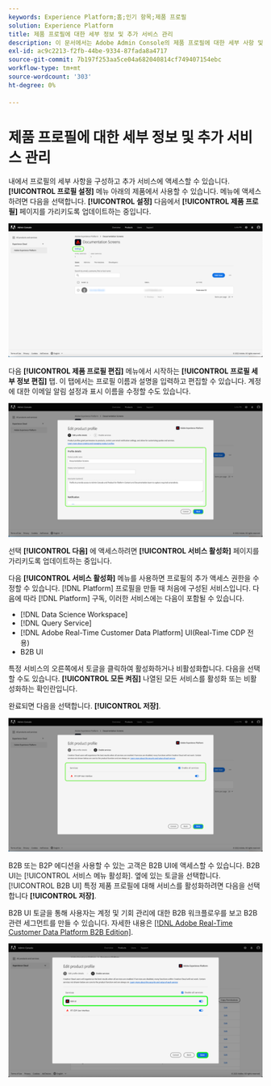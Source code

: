 ```yaml
---
keywords: Experience Platform;홈;인기 항목;제품 프로필
solution: Experience Platform
title: 제품 프로필에 대한 세부 정보 및 추가 서비스 관리
description: 이 문서에서는 Adobe Admin Console의 제품 프로필에 대한 세부 사항 및 추가 서비스를 관리하는 데 필요한 단계를 다룹니다. 프로필 설정 메뉴에서 프로필의 세부 사항을 구성하고 추가 서비스에 액세스할 수 있습니다.
exl-id: ac9c2213-f2fb-44be-9334-87fada8a4717
source-git-commit: 7b197f253aa5ce04a682040814cf749407154ebc
workflow-type: tm+mt
source-wordcount: '303'
ht-degree: 0%

---
```


# 제품 프로필에 대한 세부 정보 및 추가 서비스 관리

내에서 프로필의 세부 사항을 구성하고 추가 서비스에 액세스할 수 있습니다. **[!UICONTROL 프로필 설정]** 메뉴 아래의 제품에서 사용할 수 있습니다. 메뉴에 액세스하려면 다음을 선택합니다. **[!UICONTROL 설정]** 다음에서 **[!UICONTROL 제품 프로필]** 페이지를 가리키도록 업데이트하는 중입니다.

![설정](../images/settings.png)

다음 **[!UICONTROL 제품 프로필 편집]** 메뉴에서 시작하는 **[!UICONTROL 프로필 세부 정보 편집]** 탭. 이 탭에서는 프로필 이름과 설명을 입력하고 편집할 수 있습니다. 계정에 대한 이메일 알림 설정과 표시 이름을 수정할 수도 있습니다.

![제품 프로필 편집](../images/edit-product-profile.png)

선택 **[!UICONTROL 다음]** 에 액세스하려면 **[!UICONTROL 서비스 활성화]** 페이지를 가리키도록 업데이트하는 중입니다.

다음 **[!UICONTROL 서비스 활성화]** 메뉴를 사용하면 프로필의 추가 액세스 권한을 수정할 수 있습니다. [!DNL Platform] 프로필을 만들 때 처음에 구성된 서비스입니다. 다음에 따라 [!DNL Platform] 구독, 이러한 서비스에는 다음이 포함될 수 있습니다.

- [!DNL Data Science Workspace]
- [!DNL Query Service]
- [!DNL Adobe Real-Time Customer Data Platform] UI(Real-Time CDP 전용)
- B2B UI

특정 서비스의 오른쪽에서 토글을 클릭하여 활성화하거나 비활성화합니다. 다음을 선택할 수도 있습니다. **[!UICONTROL 모든 켜짐]** 나열된 모든 서비스를 활성화 또는 비활성화하는 확인란입니다.

완료되면 다음을 선택합니다. **[!UICONTROL 저장]**.

![enable-services](../images/enable-services.png)

B2B 또는 B2P 에디션을 사용할 수 있는 고객은 B2B UI에 액세스할 수 있습니다. B2B UI는 [!UICONTROL 서비스 메뉴 활성화]. 옆에 있는 토글을 선택합니다. [!UICONTROL B2B UI] 특정 제품 프로필에 대해 서비스를 활성화하려면 다음을 선택합니다 **[!UICONTROL 저장]**.

B2B UI 토글을 통해 사용자는 계정 및 기회 관리에 대한 B2B 워크플로우를 보고 B2B 관련 세그먼트를 만들 수 있습니다. 자세한 내용은 [[!DNL Adobe Real-Time Customer Data Platform B2B Edition]](../../rtcdp/b2b-overview.md).

![enable-b2b](../images/enable-b2b.png)